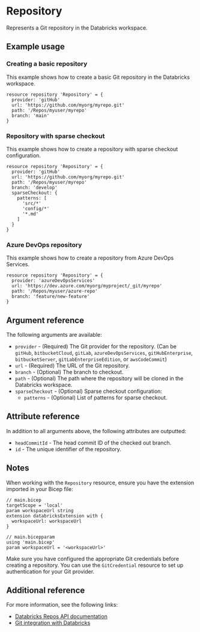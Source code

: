 ﻿---
category: "Workspace"
---

# Repository

Represents a Git repository in the Databricks workspace.

## Example usage

### Creating a basic repository

This example shows how to create a basic Git repository in the Databricks workspace.

```bicep
resource repository 'Repository' = {
  provider: 'gitHub'
  url: 'https://github.com/myorg/myrepo.git'
  path: '/Repos/myuser/myrepo'
  branch: 'main'
}
```

### Repository with sparse checkout

This example shows how to create a repository with sparse checkout configuration.

```bicep
resource repository 'Repository' = {
  provider: 'gitHub'
  url: 'https://github.com/myorg/myrepo.git'
  path: '/Repos/myuser/myrepo'
  branch: 'develop'
  sparseCheckout: {
    patterns: [
      'src/*'
      'config/*'
      '*.md'
    ]
  }
}
```

### Azure DevOps repository

This example shows how to create a repository from Azure DevOps Services.

```bicep
resource repository 'Repository' = {
  provider: 'azureDevOpsServices'
  url: 'https://dev.azure.com/myorg/myproject/_git/myrepo'
  path: '/Repos/myuser/azure-repo'
  branch: 'feature/new-feature'
}
```

## Argument reference

The following arguments are available:

- `provider` - (Required) The Git provider for the repository. (Can be `gitHub`, `bitbucketCloud`, `gitLab`, `azureDevOpsServices`, `gitHubEnterprise`, `bitbucketServer`, `gitLabEnterpriseEdition`, or `awsCodeCommit`)
- `url` - (Required) The URL of the Git repository.
- `branch` - (Optional) The branch to checkout.
- `path` - (Optional) The path where the repository will be cloned in the Databricks workspace.
- `sparseCheckout` - (Optional) Sparse checkout configuration:
  - `patterns` - (Optional) List of patterns for sparse checkout.

## Attribute reference

In addition to all arguments above, the following attributes are outputted:

- `headCommitId` - The head commit ID of the checked out branch.
- `id` - The unique identifier of the repository.

## Notes

When working with the `Repository` resource, ensure you have the extension imported in your Bicep file:

```bicep
// main.bicep
targetScope = 'local'
param workspaceUrl string
extension databricksExtension with {
  workspaceUrl: workspaceUrl
}

// main.bicepparam
using 'main.bicep'
param workspaceUrl = '<workspaceUrl>'
```

Make sure you have configured the appropriate Git credentials before creating a repository. 
You can use the `GitCredential` resource to set up authentication for your Git provider.

## Additional reference

For more information, see the following links:

- [Databricks Repos API documentation][00]
- [Git integration with Databricks][01]

<!-- Link reference definitions -->
[00]: https://docs.databricks.com/api/azure/workspace/repos/create
[01]: https://docs.databricks.com/repos/index.html

